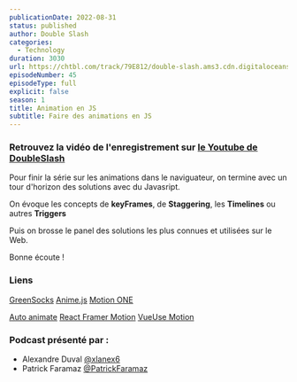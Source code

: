 ```yaml
---
publicationDate: 2022-08-31
status: published
author: Double Slash
categories:
  - Technology
duration: 3030
url: https://chtbl.com/track/79E812/double-slash.ams3.cdn.digitaloceanspaces.com/DS_045_animeJS.mp3
episodeNumber: 45
episodeType: full
explicit: false
season: 1
title: Animation en JS
subtitle: Faire des animations en JS
---
```



### Retrouvez la vidéo de l'enregistrement sur [le Youtube de DoubleSlash](https://youtu.be/rM4OMNDxYAM)


Pour finir la série sur les animations dans le naviguateur, on termine avec un tour d'horizon des solutions avec du Javasript. 

On évoque les concepts de **keyFrames**, de **Staggering**, les **Timelines** ou autres **Triggers**

Puis on brosse le panel des solutions les plus connues et utilisées sur le Web. 

Bonne écoute !

### Liens

[GreenSocks](https://greensock.com/)
[Anime.js](https://animejs.com/)
[Motion ONE](https://motion.dev/)

[Auto animate](https://auto-animate.formkit.com/)
[React Framer Motion](https://www.framer.com/motion/)
[VueUse Motion](https://motion.vueuse.org/)


### Podcast présenté par :

- Alexandre Duval [@xlanex6](https://twitter.com/xlanex6)
- Patrick Faramaz [@PatrickFaramaz](https://twitter.com/PatrickFaramaz)
